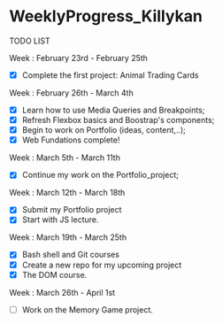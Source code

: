# WeeklyProgress_Killykan
TODO LIST

Week : February 23rd - February 25th
- [X] Complete the first project: Animal Trading Cards

Week : February 26th - March 4th
- [X] Learn how to use Media Queries and Breakpoints;
- [X] Refresh Flexbox basics and Boostrap's components;
- [X] Begin to work on Portfolio (ideas, content,..);
- [X] Web Fundations complete!

Week : March 5th - March 11th

- [X] Continue my work on the Portfolio_project;

Week : March 12th - March 18th

- [X] Submit my Portfolio project
- [X] Start with JS lecture.

Week : March 19th - March 25th

- [X] Bash shell and Git courses
- [X] Create a new repo for my upcoming project
- [X] The DOM course.

Week : March 26th - April 1st

-[ ] Work on the Memory Game project.
